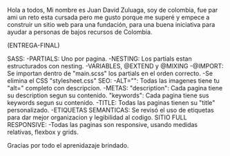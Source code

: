 Hola a todos, Mi nombre es Juan David Zuluaga, soy de colombia, fue par ami un reto esta cursada pero me gusto porque me superé y empece a construir un sitio web para una fundación, para una buena iniciativa para ayudar a personas de bajos recursos de Colombia.

(ENTREGA-FINAL)

SASS:
-PARTIALS: Uno por pagina. 
-NESTING: Los partials estan estructurados con nesting.
-VARIABLES, @EXTEND y @MIXING
-@IMPORT: Se importan dentro de "main.scss" los partials en el orden correcto.
-Se elimina el CSS "stylesheet.css"
SEO:
-ALT="": Todas las imagenes tiene tu "alt=" completo con descripcion.
-METAS:
    "description": Cada pagina tiene su description segun su contenido.
    "keywords": Cada pagina tiene sus keywords segun su contenido.
-TITLE: Todas las paginas tienen su "title" personalizado. 
-ETIQUETAS SEMANTICAS: Se revisó el uso de etiquetas para dar mejor organizacion y legibilidad al codigo.
SITIO FULL RESPONSIVE:
-Todas las paginas son responsive, usando medidas relativas, flexbox y grids.

Gracias por todo el aprenidazaje brindado.
